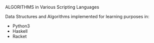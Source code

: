 ALGORITHMS in Various Scripting Languages

Data Structures and Algorithms implemented for learning purposes in: 

- Python3
- Haskell
- Racket 